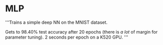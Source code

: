 # MLP
'''Trains a simple deep NN on the MNIST dataset.

Gets to 98.40% test accuracy after 20 epochs
(there is *a lot* of margin for parameter tuning).
2 seconds per epoch on a K520 GPU.
'''
